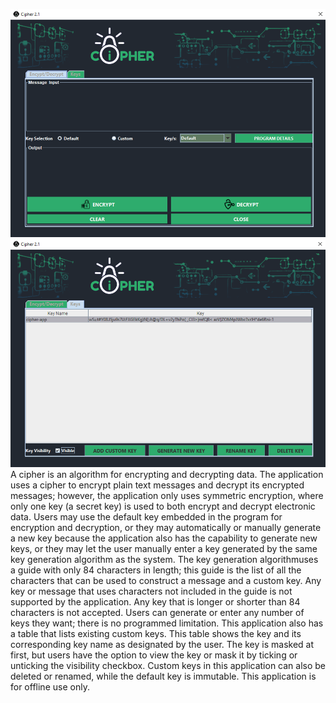 ![Main Screen](photo1.png)
![KeysTab](photo2.png)
A cipher is an algorithm for encrypting and decrypting data. The application uses a cipher
to encrypt plain text messages and decrypt its encrypted messages; however, the application only
uses symmetric encryption, where only one key (a secret key) is used to both encrypt and decrypt
electronic data. Users may use the default key embedded in the program for encryption and
decryption, or they may automatically or manually generate a new key because the application
also has the capability to generate new keys, or they may let the user manually enter a key
generated by the same key generation algorithm as the system. The key generation algorithmuses a guide with only 84 characters in length; this guide is the list of all the characters that can
be used to construct a message and a custom key. Any key or message that uses characters not
included in the guide is not supported by the application. Any key that is longer or shorter than
84 characters is not accepted. Users can generate or enter any number of keys they want; there is
no programmed limitation. This application also has a table that lists existing custom keys. This
table shows the key and its corresponding key name as designated by the user. The key is masked
at first, but users have the option to view the key or mask it by ticking or unticking the visibility
checkbox. Custom keys in this application can also be deleted or renamed, while the default key
is immutable. This application is for offline use only.
